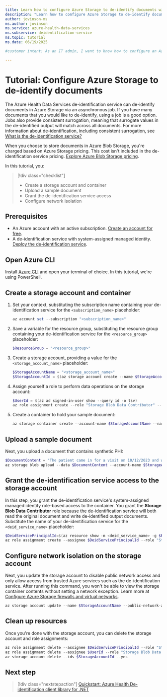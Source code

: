 ```yaml
---
title: Learn how to configure Azure Storage to de-identify documents with the de-identification service
description: "Learn how to configure Azure Storage to de-identify documents with the de-identification service."
author: jovinson-ms
ms.author: jovinson
ms.service: azure-health-data-services
ms.subservice: deidentification-service
ms.topic: tutorial
ms.date: 06/19/2025

#customer intent: As an IT admin, I want to know how to configure an Azure Storage account to allow access to the de-identification service to de-identify documents.

---
```


# Tutorial: Configure Azure Storage to de-identify documents

The Azure Health Data Services de-identification service can de-identify documents in Azure Storage via an asynchronous job. If you have many documents that you would like
to de-identify, using a job is a good option. Jobs also provide consistent surrogation, meaning that surrogate values in the de-identified output will match across
all documents. For more information about de-identification, including consistent surrogation, see [What is the de-identification service?](overview.md)

When you choose to store documents in Azure Blob Storage, you're charged based on Azure Storage pricing. This cost isn't included in the 
 de-identification service pricing. [Explore Azure Blob Storage pricing](https://azure.microsoft.com/pricing/details/storage/blobs).

In this tutorial, you:

> [!div class="checklist"]
> * Create a storage account and container
> * Upload a sample document
> * Grant the de-identification service access
> * Configure network isolation

## Prerequisites

* An Azure account with an active subscription. [Create an account for free](https://azure.microsoft.com/free/?WT.mc_id=A261C142F).
* A de-identification service with system-assigned managed identity. [Deploy the de-identification service](quickstart.md).

## Open Azure CLI

Install [Azure CLI](/cli/azure/install-azure-cli) and open your terminal of choice. In this tutorial, we're using PowerShell.

## Create a storage account and container
1. Set your context, substituting the subscription name containing your de-identification service for the `<subscription_name>` placeholder:
   ```powershell
   az account set --subscription "<subscription_name>"
   ```
1. Save a variable for the resource group, substituting the resource group containing your de-identification service for the `<resource_group>` placeholder:
   ```powershell
   $ResourceGroup = "<resource_group>"
   ```
1. Create a storage account, providing a value for the `<storage_account_name>` placeholder:
   ```powershell
   $StorageAccountName = "<storage_account_name>"
   $StorageAccountId = $(az storage account create --name $StorageAccountName --resource-group $ResourceGroup --sku Standard_LRS --kind StorageV2 --min-tls-version TLS1_2 --allow-blob-public-access false --query id --output tsv)
   ```
1. Assign yourself a role to perform data operations on the storage account:
   ```powershell
   $UserId = $(az ad signed-in-user show --query id -o tsv)
   az role assignment create --role "Storage Blob Data Contributor" --assignee $UserId --scope $StorageAccountId
   ```
1. Create a container to hold your sample document:
   ```powershell
   az storage container create --account-name $StorageAccountName --name deidtest --auth-mode login
   ```
## Upload a sample document
Next, you upload a document that contains synthetic PHI:
```powershell
$DocumentContent = "The patient came in for a visit on 10/12/2023 and was seen again November 4th at Contoso Hospital."
az storage blob upload --data $DocumentContent --account-name $StorageAccountName --container-name deidtest --name deidsample.txt --auth-mode login
```

## Grant the de-identification service access to the storage account

In this step, you grant the de-identification service's system-assigned managed identity role-based access to the container. You grant the **Storage Blob
Data Contributor** role because the de-identification service will both read the original document and write de-identified output documents. Substitute the name of
your de-identification service for the `<deid_service_name>` placeholder:
```powershell
$DeidServicePrincipalId=$(az resource show -n <deid_service_name> -g $ResourceGroup --resource-type microsoft.healthdataaiservices/deidservices --query identity.principalId --output tsv)
az role assignment create --assignee $DeidServicePrincipalId --role "Storage Blob Data Contributor" --scope $StorageAccountId
```

## Configure network isolation on the storage account
Next, you update the storage account to disable public network access and only allow access from trusted Azure services such as the de-identification service.
After running this command, you won't be able to view the storage container contents without setting a network exception. 
Learn more at [Configure Azure Storage firewalls and virtual networks](/azure/storage/common/storage-network-security).

```powershell
az storage account update --name $StorageAccountName --public-network-access Disabled --bypass AzureServices
```

## Clean up resources
Once you're done with the storage account, you can delete the storage account and role assignments: 
```powershell
az role assignment delete --assignee $DeidServicePrincipalId --role "Storage Blob Data Contributor" --scope $StorageAccountId
az role assignment delete --assignee $UserId --role "Storage Blob Data Contributor" --scope $StorageAccountId
az storage account delete --ids $StorageAccountId --yes
```

## Next step

> [!div class="nextstepaction"]
> [Quickstart: Azure Health De-identification client library for .NET](quickstart-sdk-net.md)
